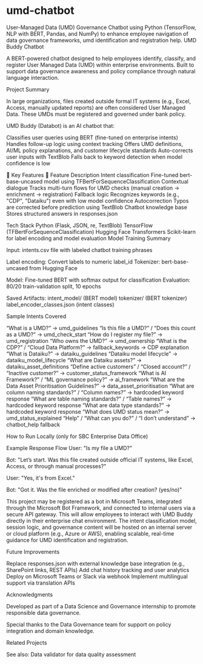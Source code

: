 # umd-chatbot
User-Managed Data (UMD) Governance Chatbot using Python (TensorFlow, NLP with BERT, Pandas, and NumPy) to enhance employee navigation of data governance frameworks, umd identification and registration help.
UMD Buddy Chatbot  

A BERT-powered chatbot designed to help employees identify, classify, and register User Managed Data (UMD) within enterprise environments. Built to support data governance awareness and policy compliance through natural language interaction. 

Project Summary 

In large organizations, files created outside formal IT systems (e.g., Excel, Access, manually updated reports) are often considered User Managed Data. These UMDs must be registered and governed under bank policy. 

UMD Buddy (Databot)  is an AI chatbot that: 

Classifies user queries using BERT (fine-tuned on enterprise intents) 
Handles follow-up logic using context tracking 
Offers UMD definitions, AI/ML policy explanations, and customer lifecycle standards 
Auto-corrects user inputs with TextBlob 
Falls back to keyword detection when model confidence is low 
 

🤖 Key Features 🤖 
Feature 
Description 
Intent classification 
Fine-tuned bert-base-uncased model using TFBertForSequenceClassification 
Contextual dialogue 
Tracks multi-turn flows for UMD checks (manual creation → enrichment → registration) 
Fallback logic 
Recognizes keywords (e.g., "CDP", "Dataiku") even with low model confidence 
Autocorrection 
Typos are corrected before prediction using TextBlob 
Chatbot knowledge base 
Stores structured answers in responses.json 


Tech Stack 
Python (Flask, JSON, re, TextBlob) 
TensorFlow (TFBertForSequenceClassification) 
Hugging Face Transformers 
Scikit-learn for label encoding and model evaluation 
Model Training Summary 

Input: intents.csv file with labeled chatbot training phrases 

Label encoding: Convert labels to numeric label_id 
Tokenizer: bert-base-uncased from Hugging Face 

Model: Fine-tuned BERT with softmax output for classification 
Evaluation: 80/20 train-validation split, 10 epochs 

Saved Artifacts: 
intent_model/ (BERT model) 
tokenizer/ (BERT tokenizer) 
label_encoder_classes.json (intent classes) 


Sample Intents Covered 

“What is a UMD?” → umd_guidelines 
“Is this file a UMD?” / “Does this count as a UMD?” → umd_check_start 
“How do I register my file?” → umd_registration 
“Who owns the UMD?” → umd_ownership 
“What is the CDP?” / “Cloud Data Platform?” → fallback_keywords → CDP explanation 
“What is Dataiku?” → dataiku_guidelines 
“Dataiku model lifecycle” → dataiku_model_lifecycle 
“What are Dataiku assets?” → dataiku_asset_definitions 
“Define active customers” / “Closed account?” / “Inactive customer?” → customer_status_framework 
“What is AI Framework?” / “ML governance policy?” → ai_framework 
“What are the Data Asset Prioritisation Guidelines?” → data_asset_prioritisation 
“What are column naming standards?” / “Column names?” → hardcoded keyword response 
“What are table naming standards?” / “Table names?” → hardcoded keyword response 
“What are data type standards?” → hardcoded keyword response 
“What does UMD status mean?” → umd_status_explained 
“Help” / “What can you do?” / “I don’t understand” → chatbot_help fallback 


How to Run Locally (only for SBC Enterprise Data Office) 
 

Example Response Flow 
User: "Is my file a UMD?"  

Bot: "Let’s start. Was this file created outside official IT systems, like Excel, Access, or through manual processes?"  

User: "Yes, it's from Excel."  

Bot: "Got it. Was the file enriched or modified after creation? (yes/no)" 


This project may be registered as a bot in Microsoft Teams, integrated through the Microsoft Bot Framework, and connected to internal users via a secure API gateway. This will allow employees to interact with UMD Buddy directly in their enterprise chat environment. The intent classification model, session logic, and governance content will be hosted on an internal server or cloud platform (e.g., Azure or AWS), enabling scalable, real-time guidance for UMD identification and registration.  

Future Improvements 

Replace responses.json with external knowledge base integration (e.g., SharePoint links, REST APIs) 
Add chat history tracking and user analytics 
Deploy on Microsoft Teams or Slack via webhook 
Implement multilingual support via translation APIs 
 

Acknowledgments 

Developed as part of a Data Science and Governance internship to promote responsible data governance. 

Special thanks to the Data Governance team for support on policy integration and domain knowledge. 

 

Related Projects 

See also: Data validator for data quality assessment 
